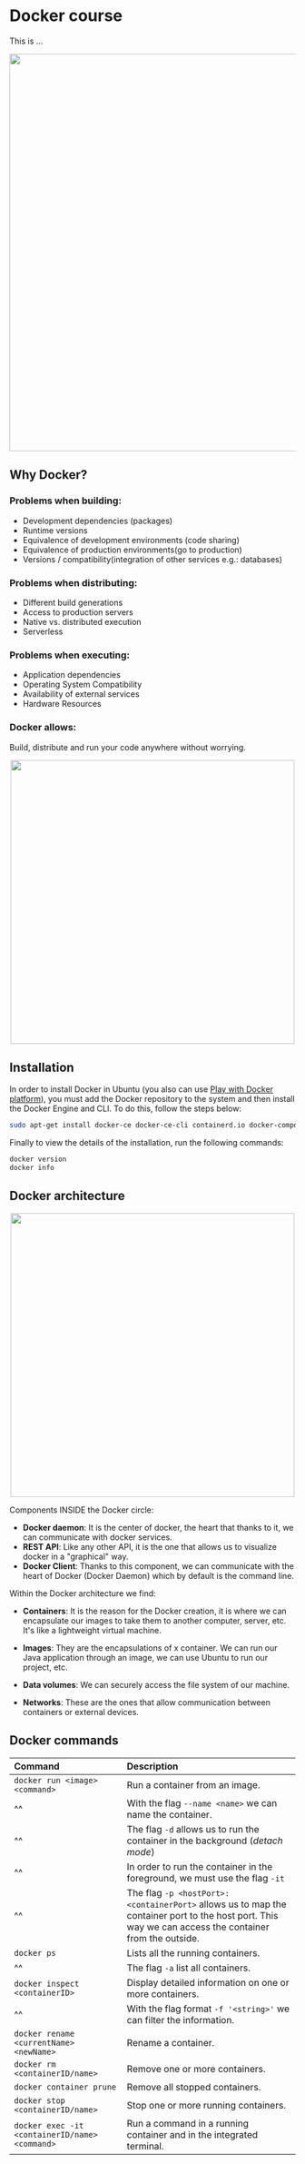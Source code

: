 # Docker course
This is ...

<div align="center">
    <img src="https://user-images.githubusercontent.com/30636259/198832914-75556dc1-287d-4eaa-809f-e6e626c2ac8b.png" width="700">
</div>

## Why Docker?
### Problems when building:
* Development dependencies (packages)
* Runtime versions
* Equivalence of development environments (code sharing)
* Equivalence of production environments(go to production)
* Versions / compatibility(integration of other services e.g.: databases)

### Problems when distributing:
* Different build generations
* Access to production servers
* Native vs. distributed execution
* Serverless

### Problems when executing:
* Application dependencies
* Operating System Compatibility
* Availability of external services
* Hardware Resources

### Docker allows:
Build, distribute and run your code anywhere without worrying.

<div align="center">
    <img src="https://user-images.githubusercontent.com/30636259/198833177-49869123-5771-466e-ae2f-06f841cd6b4b.png" width="500">
</div>

## Installation
In order to install Docker in Ubuntu (you also can use [Play with Docker platform](https://labs.play-with-docker.com/)), you must add the Docker repository to the system and then install the Docker Engine and CLI. To do this, follow the steps below:

```bash
sudo apt-get install docker-ce docker-ce-cli containerd.io docker-compose-plugin
```
Finally to view the details of the installation, run the following commands:

```bash
docker version
docker info
```


## Docker architecture

<div align="center">
    <img src="https://user-images.githubusercontent.com/30636259/198833654-dc1c5d8b-c8e6-4141-8f0b-c471a84a488b.png" width="500">
</div>

Components INSIDE the Docker circle:

* __Docker daemon__: It is the center of docker, the heart that thanks to it, we can communicate with docker services.
* __REST API__: Like any other API, it is the one that allows us to visualize docker in a "graphical" way.
* __Docker Client__: Thanks to this component, we can communicate with the heart of Docker (Docker Daemon) which by default is the command line.

Within the Docker architecture we find:

* __Containers__: It is the reason for the Docker creation, it is where we can encapsulate our images to take them to another computer, server, etc. It's like a lightweight virtual machine.

* __Images__: They are the encapsulations of x container. We can run our Java application through an image, we can use Ubuntu to run our project, etc.
* __Data volumes__: We can securely access the file system of our machine.

* __Networks__: These are the ones that allow communication between containers or external devices.


## Docker commands

| __Command__ | __Description__ |
| :---------- | :-------------- |
| `docker run <image> <command>` | Run a container from an image. |
| ^^ | With the flag `--name <name>` we can name the container. |
| ^^ | The flag `-d` allows us to run the container in the background (_detach mode_) |
| ^^ | In order to run the container in the foreground, we must use the flag `-it` |
| ^^ | The flag `-p <hostPort>:<containerPort>` allows us to map the container port to the host port. This way we can access the container from the outside. |
| `docker ps` | Lists all the running containers. |
| ^^ | The flag `-a` list all containers. |
| `docker inspect <containerID>` | Display detailed information on one or more containers. |
| ^^ | With the flag format `-f '<string>'` we can filter the information. |
|`docker rename <currentName> <newName>` | Rename a container. |
| `docker rm <containerID/name>` | Remove one or more containers. |
| `docker container prune` | Remove all stopped containers. |
| `docker stop <containerID/name>` | Stop one or more running containers. |
| `docker exec -it <containerID/name> <command>` | Run a command in a running container and in the integrated terminal. |
